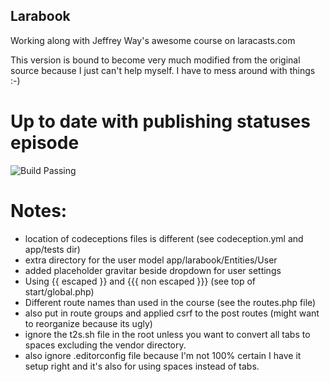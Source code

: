 ## Larabook

Working along with Jeffrey Way's awesome course on laracasts.com

This version is bound to become very much modified from the original source because I just can't help myself. I have to mess around with things :-)

# Up to date with publishing statuses episode

![Build Passing](http://cdn.memegenerator.net/instances/200x/52578731.jpg)

# Notes:
- location of codeceptions files is different (see codeception.yml and app/tests dir)
- extra directory for the user model app/larabook/Entities/User
- added placeholder gravitar beside dropdown for user settings
- Using {{ escaped }} and {{{ non escaped }}} (see top of start/global.php)
- Different route names than used in the course (see the routes.php file)
- also put in route groups and applied csrf to the post routes (might want to reorganize because its ugly)
- ignore the t2s.sh file in the root unless you want to convert all tabs to spaces excluding the vendor directory. 
- also ignore .editorconfig file because I'm not 100% certain I have it setup right and it's also for using spaces instead of tabs.

